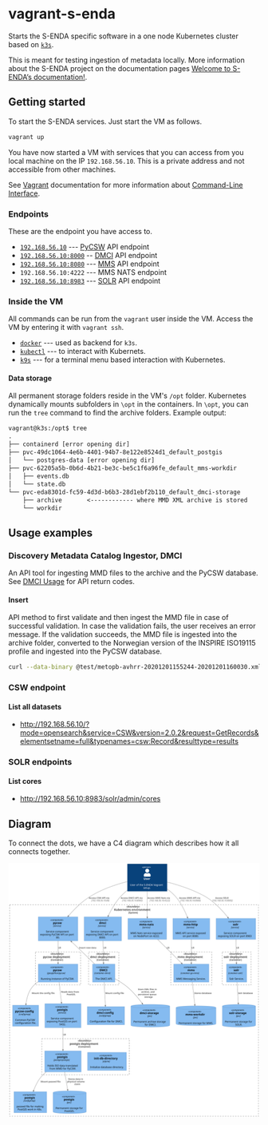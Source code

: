 # vagrant-s-enda

Starts the S-ENDA specific software in a one node Kubernetes cluster based on [`k3s`](https://github.com/k3s-io/k3s).

This is meant for testing ingestion of metadata locally. More information about the S-ENDA project on the documentation pages [Welcome to S-ENDA’s documentation!](https://s-enda-documentation.readthedocs.io/en/latest/).

## Getting started

To start the S-ENDA services. Just start the VM as follows.

```bash
vagrant up
```

You have now started a VM with services that you can access from you local machine on the IP `192.168.56.10`. This is a private address and not accessible from  other machines.

See [Vagrant](https://www.vagrantup.com/) documentation for more information about [Command-Line Interface](https://www.vagrantup.com/docs/cli).

### Endpoints

These are the endpoint you have access to.

* [`192.168.56.10`](http://192.168.56.10) --- [PyCSW](https://github.com/geopython/pycsw) API endpoint
* [`192.168.56.10:8000`](http://192.168.56.10:8000) -- [DMCI](https://github.com/metno/discovery-metadata-catalog-ingestor) API endpoint
* [`192.168.56.10:8080`](http://192.168.56.10:8080) --- [MMS](https://github.com/metno/go-mms) API endpoint
* `192.168.56.10:4222` --- MMS NATS endpoint
* [`192.168.56.10:8983`](http://192.168.56.10:8983) --- [SOLR](https://gitbox.apache.org/repos/asf/solr.git) API endpoint

### Inside the VM

All commands can be run from the `vagrant` user inside the VM. Access the VM by entering it with `vagrant ssh`.

* [`docker`](https://docs.docker.com/engine/reference/commandline/cli/) --- used as backend for `k3s`.
* [`kubectl`](https://github.com/kubernetes/kubectl) --- to interact with Kubernets.
* [`k9s`](https://github.com/derailed/k9s) --- for a terminal menu based interaction with Kubernetes.

#### Data storage

All permanent storage folders reside in the VM's `/opt` folder. Kubernetes dynamically mounts subfolders in `\opt` in the containers. In `\opt`, you can run the `tree` command to find the archive folders. Example output:

```plain
vagrant@k3s:/opt$ tree
.
├── containerd [error opening dir]
├── pvc-49dc1064-4e6b-4401-94b7-8e122e8524d1_default_postgis
│   └── postgres-data [error opening dir]
├── pvc-62205a5b-0b6d-4b21-be3c-be5c1f6a96fe_default_mms-workdir
│   ├── events.db
│   └── state.db
└── pvc-eda8301d-fc59-4d3d-b6b3-28d1ebf2b110_default_dmci-storage
    ├── archive       <------------ where MMD XML archive is stored
    └── workdir
```

## Usage examples

### Discovery Metadata Catalog Ingestor, DMCI

An API tool for ingesting MMD files to the archive and the PyCSW database. See [DMCI Usage](https://github.com/metno/discovery-metadata-catalog-ingestor#usage) for API return codes.

#### Insert

API method to first validate and then ingest the MMD file in case of successful validation. In case the validation fails, the user receives an error message. If the validation succeeds, the MMD file is ingested into the archive folder, converted to the Norwegian version of the INSPIRE ISO19115 profile and ingested into the PyCSW database.

```bash
curl --data-binary @test/metopb-avhrr-20201201155244-20201201160030.xml http://192.168.56.10:8000/v1/insert
```

### CSW endpoint

#### List all datasets

* http://192.168.56.10/?mode=opensearch&service=CSW&version=2.0.2&request=GetRecords&elementsetname=full&typenames=csw:Record&resulttype=results

### SOLR endpoints

#### List cores

* http://192.168.56.10:8983/solr/admin/cores

## Diagram

To connect the dots, we have a C4 diagram which describes how it all connects together.

![Deployment](dep.svg)

<!---
# java -jar ~/Nedlastinger/plantuml.jar -tsvg README.md

@startuml dep
!includeurl https://raw.githubusercontent.com/plantuml-stdlib/C4-PlantUML/v2.0.1/C4_Component.puml

LAYOUT_TOP_DOWN()
'LAYOUT_LEFT_RIGHT
'LAYOUT_WITH_LEGEND()
'LAYOUT_AS_SKETCH()


'
' Persons
'
Person(internal_user, "User", "User of the S-ENDA Vagrant setup.")

'----------------------------------------------------------------------

System_Boundary(k8s_env, "Kubernetes environment") {

  '
  ' ConfigMap
  '
  Component(catalog_service_postgis_conf, "postgis", "configmap", "passwd file for making PostGIS work in K8s.")
  Component(pycsw_config, "pycsw-config", "configmap", "Common PyCSW configuration file.")
  Component(config_dmci, "dmci-config", "configmap", "Configuraiton file for DMCI.")

  '
  ' Services
  '
  Component(catalog_service_postgis_service, "postgis", "service", "Service component exposing PostGIS on port 5432.")
  Component(pycsw_service, "pycsw", "service", "Service component exposing PyCSW API on port 80.")
  Component("service_dmci", "dmci", "service", "Service component exposing DMCI API on port 8000.")
  Component("service_mms_nats", "mms-nats", "service", "MMS Nats service exposed on NodePort on 4222.")
  Component("service_mms_http", "mms-http", "service", "MMS API service exposed on port 8080.")
  Component("service_solr", "solr", "service", "Service component exposing SOLR on port 8983")


  '
  ' Deployment postgis
  '
  Container_Boundary("catalog_service_postgis_boundary", "postgis deployment") {
    Component(init_db_directory, "init-db-directory", "alpine", "Initialize database directory.")
    Component(catalog_service_postgis, "postgis", "postgis/postgis", "Holds ISO data translated from MMD for PyCSW.")
    Rel(catalog_service_postgis, catalog_service_postgis_conf, "Mount passwd file")
  }

  ComponentDb(catalog_service_postgis_storage, "postgis", "pvc", "Permanent storage for PostGIS.")
  ComponentDb(storage_dmci, "dmci-storage", "pvc", "Permanent archive storage for DMCI.")
  ComponentDb(storage_mms, "mms-workdir", "pvc", "Permanent storage for MMS.")
  ComponentDb(storage_solr, "solr-storage", "pvc", "Permanent storage for SOLR.")

  Rel(catalog_service_postgis, catalog_service_postgis_storage, "Stores data in physical volume claim")

  '
  ' Deployment pycsw
  '
  Container_Boundary("pycsw_boundary", "pycsw deployment") {
    Component(pycsw1, "pycsw", "geopython/pycsw", "Running instance of PyCSW.")

    Rel(pycsw1, pycsw_config, "Mount the config file")
    Rel(pycsw_service, pycsw1, "LB")
  }

  Rel(pycsw1, catalog_service_postgis_service, "Reads data from PostGIS.")
  Rel(catalog_service_postgis_service, catalog_service_postgis, "LB")

  '
  ' Deployment dmci
  '
  Container_Boundary("boundary_dmci", "dmci deployment") {
    Component("container_dmci", "DMCI", "container-dmci", "The DMCI API.")

    Rel(service_dmci, "container_dmci", "LB")
    Rel(container_dmci, storage_dmci, "Store XML files in archive, and persistent queue storage")
    Rel_U(container_dmci, pycsw_service, "Insert new data")
    Rel(container_dmci, config_dmci, "Mount config file")
  }

  '
  ' Deployment dmci
  '
  Container_Boundary("boundary_mms", "mms deployment") {
    Component(container_go_mms, "mms", "conainer-go-mms", "MMS Messaging Service.")

    Rel(service_mms_nats, container_go_mms, "LB")
    Rel(service_mms_http, container_go_mms, "LB")
    Rel(container_go_mms, storage_mms, "Stores database")
  }

  '
  ' Deployment solr
  '
  Container_Boundary("boundary_solr", "solr deployment") {
    Component(container_solr, "solr", "conainer-solr", "Solr Service.")

    Rel(service_solr, container_solr, "LB")
    Rel(container_solr, storage_solr, "Solr database")
  }

  '
  ' Deployment pycsw-ingest
  '

  Rel(internal_user, pycsw_service, "Access CSW API via", "192.168.56.10:80")
  Rel(internal_user, service_dmci, "Access DMCI API via", "192.168.56.10:8000")
  Rel(internal_user, service_mms_nats, "Access MMS Nats via", "192.168.56.10:4222")
  Rel(internal_user, service_mms_http, "Access MMS API via", "192.168.56.10:8080")
  Rel(internal_user, service_solr, "Access SOLR", "192.168.56.10:8983")
}

@enduml
-->


<!---
vim: set spell spelllang=en:
-->
